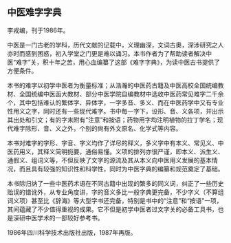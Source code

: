 ## 中医难字字典

李戎编，刊于1986年。

中医是一门古老的学科，历代文献的记载中，义理幽深，文词古奧，深涉研究之人亦时而感到困惑，初入学堂之门更是难以诵习。本书作者为了帮助读者解决中医“难字”关，积十年之苦，用心血编纂了这部《难字字典》，为读中医古书提供了方便条件。

本书的难字以初学中医者为衡量标准；从浩瀚的中医药古籍及中医高校全国统编教材、全国统编中医函大教材、部分中医学院自编教材中选收中医药常见难字二千余个，其中包括难认的繁体字、异体字，一字多音、多义、而在中医药学中又有专业性用义之字，同时还有一些现代难字。书中每一字下，设形、音、义各项，并出示其出处和引文；有的字末附有“注意”和按语；药物用字均注明植物的拉丁学名；现代难字除形、音、义之外，个别的尙有外文原名、化学式等内容。

本书对难字的字形、字音、字义均作了详尽的释义，多义字中有本义、常见义、中医药用义，其释义简明扼要，通俗易懂。义项的排列亦很严谨，即本义、派生义、通假义、组词义等，不但反映了文字的源流及其从本义向中医用义发展的基本情况，而且具有较强的知识性和科学性，同时为中医字典的编纂和规范奠定了基础。

本书除归纳了一些中医药术语在不同古籍中出现的繁多的同义词，纠正了一些历史贻误的错讹外，从专业角度讲，字的音义多比一般字典更完备，不少字义（不算组词义项）甚至比《辞海》等大型字书还完备，特别是书中的“注意”和“按语”一项，其间蕴藏了不少值得重视的成果。它不但是初学中医者过文字关的必备工具书，也是深研中医学术的一部较好参考书。

1986年四川科学技术出版社出版，1987年再版。